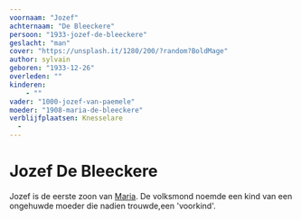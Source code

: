 ```yaml
---
voornaam: "Jozef"
achternaam: "De Bleeckere"
persoon: "1933-jozef-de-bleeckere"
geslacht: "man"
cover: "https://unsplash.it/1280/200/?random?BoldMage"
author: sylvain
geboren: "1933-12-26"
overleden: ""
kinderen:
    - ""
vader: "1000-jozef-van-paemele"
moeder: "1908-maria-de-bleeckere"   
verblijfplaatsen: Knesselare
  -
---
```

# Jozef De Bleeckere
Jozef is de eerste zoon van [Maria](1908-berta-de-bleeckere). De volksmond noemde een kind van een ongehuwde moeder die nadien trouwde,een 'voorkind'.








